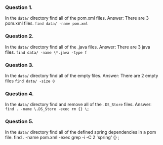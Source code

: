 ### Question 1.
In the `data/` directory find all of the pom.xml files.
Answer: There are 3 pom.xml files.  `find data/ -name pom.xml`

### Question 2.
In the `data/` directory find all of the .java files.
Answer: There are 3 java files. `find data/ -name \*.java -type f`

### Question 3.
In the `data/` directory find all of the empty files.
Answer: There are 2 empty files `find data/ -size 0`

### Question 4.
In the `data/` directory find and remove all of the `.DS_Store` files.
Answer: `find . -name \.DS_Store -exec rm {} \;`

### Question 5.
In the `data/` directory find all of the defined spring dependencies in a pom file.
find . -name pom.xml -exec grep -i -C 2 'spring' {} \;
